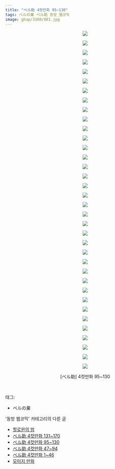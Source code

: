 ```yaml
---
title: "ベル助 4컷만화 95~130"
tags: ベルの巣 ベル助 동방_웹코믹
image: ghap/3360/001.jpg
---
```

<div class="article">
<p style="text-align: center; clear: none; float: none;"><img src="{{ site.nasurl }}/ghap/3360/001.jpg"/></p>
<p style="text-align: center; clear: none; float: none;"><img src="{{ site.nasurl }}/ghap/3360/002.jpg"/></p>
<p style="text-align: center; clear: none; float: none;"><img src="{{ site.nasurl }}/ghap/3360/003.jpg"/></p>
<p style="text-align: center; clear: none; float: none;"><img src="{{ site.nasurl }}/ghap/3360/004.jpg"/></p>
<p style="text-align: center; clear: none; float: none;"><img src="{{ site.nasurl }}/ghap/3360/005.jpg"/></p>
<p style="text-align: center; clear: none; float: none;"><img src="{{ site.nasurl }}/ghap/3360/006.jpg"/></p>
<p style="text-align: center; clear: none; float: none;"><img src="{{ site.nasurl }}/ghap/3360/007.jpg"/></p>
<p style="text-align: center; clear: none; float: none;"><img src="{{ site.nasurl }}/ghap/3360/008.jpg"/></p>
<p style="text-align: center; clear: none; float: none;"><img src="{{ site.nasurl }}/ghap/3360/009.jpg"/></p>
<p style="text-align: center; clear: none; float: none;"><img src="{{ site.nasurl }}/ghap/3360/010.jpg"/></p>
<p style="text-align: center; clear: none; float: none;"><img src="{{ site.nasurl }}/ghap/3360/011.jpg"/></p>
<p style="text-align: center; clear: none; float: none;"><img src="{{ site.nasurl }}/ghap/3360/012.jpg"/></p>
<p style="text-align: center; clear: none; float: none;"><img src="{{ site.nasurl }}/ghap/3360/013.jpg"/></p>
<p style="text-align: center; clear: none; float: none;"><img src="{{ site.nasurl }}/ghap/3360/014.jpg"/></p>
<p style="text-align: center; clear: none; float: none;"><img src="{{ site.nasurl }}/ghap/3360/015.jpg"/></p>
<p style="text-align: center; clear: none; float: none;"><img src="{{ site.nasurl }}/ghap/3360/016.jpg"/></p>
<p style="text-align: center; clear: none; float: none;"><img src="{{ site.nasurl }}/ghap/3360/017.jpg"/></p>
<p style="text-align: center; clear: none; float: none;"><img src="{{ site.nasurl }}/ghap/3360/018.jpg"/></p>
<p style="text-align: center; clear: none; float: none;"><img src="{{ site.nasurl }}/ghap/3360/019.jpg"/></p>
<p style="text-align: center; clear: none; float: none;"><img src="{{ site.nasurl }}/ghap/3360/020.jpg"/></p>
<p style="text-align: center; clear: none; float: none;"><img src="{{ site.nasurl }}/ghap/3360/021.jpg"/></p>
<p style="text-align: center; clear: none; float: none;"><img src="{{ site.nasurl }}/ghap/3360/022.jpg"/></p>
<p style="text-align: center; clear: none; float: none;"><img src="{{ site.nasurl }}/ghap/3360/023.jpg"/></p>
<p style="text-align: center; clear: none; float: none;"><img src="{{ site.nasurl }}/ghap/3360/024.jpg"/></p>
<p style="text-align: center; clear: none; float: none;"><img src="{{ site.nasurl }}/ghap/3360/025.jpg"/></p>
<p style="text-align: center; clear: none; float: none;"><img src="{{ site.nasurl }}/ghap/3360/026.jpg"/></p>
<p style="text-align: center; clear: none; float: none;"><img src="{{ site.nasurl }}/ghap/3360/027.jpg"/></p>
<p style="text-align: center; clear: none; float: none;"><img src="{{ site.nasurl }}/ghap/3360/028.jpg"/></p>
<p style="text-align: center; clear: none; float: none;"><img src="{{ site.nasurl }}/ghap/3360/029.jpg"/></p>
<p style="text-align: center; clear: none; float: none;"><img src="{{ site.nasurl }}/ghap/3360/030.jpg"/></p>
<p style="text-align: center; clear: none; float: none;"><img src="{{ site.nasurl }}/ghap/3360/031.jpg"/></p>
<p style="text-align: center; clear: none; float: none;"><img src="{{ site.nasurl }}/ghap/3360/032.jpg"/></p>
<p style="text-align: center; clear: none; float: none;"><img src="{{ site.nasurl }}/ghap/3360/033.jpg"/></p>
<p style="text-align: center; clear: none; float: none;"><img src="{{ site.nasurl }}/ghap/3360/034.jpg"/></p>
<p style="text-align: center; clear: none; float: none;"><img src="{{ site.nasurl }}/ghap/3360/035.jpg"/></p>
<p style="text-align: center; clear: none; float: none;"><img src="{{ site.nasurl }}/ghap/3360/036.jpg"/></p>
<p style="text-align: center; clear: none; float: none;">[ベル助] 4컷만화 95~130</p>
<p><br/></p>
</div><div class="tagTrail">
<p>태그: </p>
<ul>
<li>ベルの巣</li>
</ul>
</div><div class="another">
<p>'동방 웹코믹' 카테고리의 다른 글</p>
<ul>
<li><a href="/2017-06-09-ghap_3362">할로윈의 밤</a></li>
<li><a href="/2017-06-09-ghap_3361">ベル助 4컷만화 131~170</a></li>
<li><a href="/2017-06-09-ghap_3360">ベル助 4컷만화 95~130</a></li>
<li><a href="/2017-06-09-ghap_3359">ベル助 4컷만화 47~94</a></li>
<li><a href="/2017-06-09-ghap_3358">ベル助 4컷만화 1~46</a></li>
<li><a href="/2017-06-09-ghap_3357">모미지 만화</a></li>
</ul>
</div><div class="cb_module cb_fluid">
<div class="cb_wrt cb_profile">
</div><!-- commentList close -->
</div>